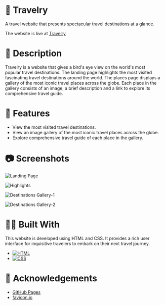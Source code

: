 # 🛫 Travelry 

A travel website that presents spectacular travel destinations at a glance.

The website is live at [Travelry](https://abhithere.github.io/travelry/)

# 📃 Description

Travelry is a website that gives a bird's eye view on the world's most popular travel destinations.
The landing page highlights the most visited fascinating travel destinations around the world.
The places page displays a gallery of the most iconic travel places across the globe.
Each place in the gallery consists of an image, a brief description and a link to explore its comprehensive travel guide.

# 🎯 Features

* View the most visited travel destinations.
* View an image gallery of the most iconic travel places across the globe.
* Explore comprehensive travel guide of each place in the gallery.

# 📷 Screenshots

![Landing Page](https://user-images.githubusercontent.com/74660692/203374461-dd19660d-666e-4edc-b17a-ce16c0421381.png)


![Highlights](https://user-images.githubusercontent.com/74660692/203374509-61661389-4fb0-46cd-80c7-0e1afc90cad2.png)


![Destinations Gallery-1](https://user-images.githubusercontent.com/74660692/203374615-95930da4-3bea-4312-951d-a6fc742c62ca.png)


![Destinations Gallery-2](https://user-images.githubusercontent.com/74660692/203374658-386bc8e8-edce-4a2c-9aca-a1f947e3457f.png)

# 👨‍💻 Built With

This website is developed using HTML and CSS. It provides a rich user interface for inquisitive travelers to embark on their next travel journey.

* [![HTML][html-shield]][html-url]
* [![CSS][css-shield]][css-url]

# 📝 Acknowledgements

* [GitHub Pages](https://pages.github.com)
* [favicon.io](https://favicon.io/)

<!-- REFERENCE VARIABLES -->
[html-shield]: https://img.shields.io/badge/html5-%23E34F26.svg?style=for-the-badge&logo=html5&logoColor=white
[html-url]: https://www.w3.org/html/
[css-shield]: https://img.shields.io/badge/css3-%231572B6.svg?style=for-the-badge&logo=css3&logoColor=white
[css-url]: https://www.w3.org/Style/CSS/Overview.en.html
